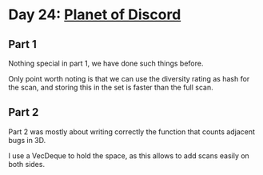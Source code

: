 # Day 24: [Planet of Discord](https://adventofcode.com/2019/day/24)

## Part 1

Nothing special in part 1, we have done such things before.

Only point worth noting is that we can use the diversity rating as hash for the scan, and storing this in the set is faster than the full scan.

## Part 2

Part 2 was mostly about writing correctly the function that counts adjacent bugs in 3D.

I use a VecDeque to hold the space, as this allows to add scans easily on both sides.